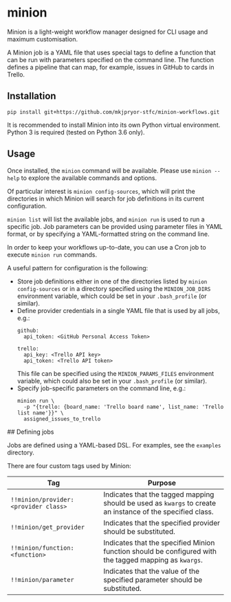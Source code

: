 # minion

Minion is a light-weight workflow manager designed for CLI usage and maximum
customisation.

A Minion job is a YAML file that uses special tags to define a function that
can be run with parameters specified on the command line. The function defines
a pipeline that can map, for example, issues in GitHub to cards in Trello.

## Installation

```
pip install git+https://github.com/mkjpryor-stfc/minion-workflows.git
```

It is recommended to install Minion into its own Python virtual environment.
Python 3 is required (tested on Python 3.6 only).

## Usage

Once installed, the `minion` command will be available. Please use `minion --help`
to explore the available commands and options.

Of particular interest is `minion config-sources`, which will print the directories
in which Minion will search for job definitions in its current configuration.

`minion list` will list the available jobs, and `minion run` is used to run a
specific job. Job parameters can be provided using parameter files in YAML
format, or by specifying a YAML-formatted string on the command line.

In order to keep your workflows up-to-date, you can use a Cron job to execute
`minion run` commands.

A useful pattern for configuration is the following:

  * Store job definitions either in one of the directories listed by `minion config-sources`
    or in a directory specified using the `MINION_JOB_DIRS` environment variable, which
    could be set in your `.bash_profile` (or similar).
  * Define provider credentials in a single YAML file that is used by all jobs, e.g.:
    ```
    github:
      api_token: <GitHub Personal Access Token>

    trello:
      api_key: <Trello API key>
      api_token: <Trello API token>
    ```
    This file can be specified using the `MINION_PARAMS_FILES` environment variable,
    which could also be set in your `.bash_profile` (or similar).
  * Specify job-specific parameters on the command line, e.g.:
    ```
    minion run \
      -p "{trello: {board_name: 'Trello board name', list_name: 'Trello list name'}}" \
      assigned_issues_to_trello
    ```

## Defining jobs

Jobs are defined using a YAML-based DSL. For examples, see the `examples`
directory.

There are four custom tags used by Minion:

| Tag | Purpose |
| --- | --- |
| `!!minion/provider:<provider class>` | Indicates that the tagged mapping should be used as `kwargs` to create an instance of the specified class. |
| `!!minion/get_provider` | Indicates that the specified provider should be substituted. |
| `!!minion/function:<function>` | Indicates that the specified Minion function should be configured with the tagged mapping as `kwargs`. |
| `!!minion/parameter` | Indicates that the value of the specified parameter should be substituted. |
